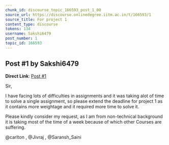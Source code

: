 ```yaml
---
chunk_id: discourse_topic_166593_post_1_00
source_url: https://discourse.onlinedegree.iitm.ac.in/t/166593/1
source_title: For project 1
content_type: discourse
tokens: 134
username: Sakshi6479
post_number: 1
topic_id: 166593
---
```


## Post #1 by Sakshi6479

**Direct Link**: [Post #1](https://discourse.onlinedegree.iitm.ac.in/t/166593/1)

Sir,

I have facing lots of difficulties in assignments and it was taking alot of time to solve a single assignment, so please extend the deadline for project 1 as it contains more weightage and it required more time to solve it.

Please kindly consider my request, as I am from non-technical background it is taking most of the time of a week because of which other Courses are suffering.

@carlton , @Jivraj , @Saransh_Saini
